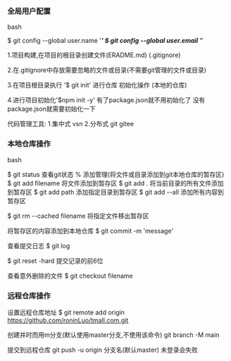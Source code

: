 
### 全局用户配置 
bash 
<!-- 每台计算机只需要执行一次 -->
$ git config --global user.name '***'
$ git config --global user.email '***'
<!-- 已执行 -->

1.项目构建,在项目的根目录创建文件(ERADME.md)
(.gitignore)

2.在.gitignore中存放需要忽略的文件或目录(不需要git管理的文件或目录)

3.在项目根目录执行 '$ git init' 进行仓库 初始化操作 (本地的仓库)

4.进行项目初始化'$npm  init -y' 有了package.json就不用初始化了
没有package.json就需要初始化一下


代码管理工具:
1.集中式 vsn
2.分布式 git gitee

### 本地仓库操作
bash

$ git status  查看git状态
% 添加管理(将文件或目录添加到git本地仓库的暂存区)
$ git add filename  将文件添加到暂存区
$ git add .         将当前目录的所有文件添加到暂存区
$ git add path      添加指定目录到暂存区
$ git add --all     添加所有内容到暂存区

$ git rm --cached filename 将指定文件移出暂存区


将暂存区的内容添加到本地仓库
$ git commit -m 'message'

查看提交日志
$ git log


<!-- 来回切换版本号 恢复版本 -->
$ git reset -hard 提交记录的前6位


查看意外删除的文件
$ git checkout  filename



### 远程仓库操作
设置远程仓库地址
$ git remote add origin https://github.com/roninLuo/tmall.com.git

创建并时而用m分支(默认使用master分支,不使用该命令)
git branch -M main

提交到远程仓库
git push -u origin 分支名(默认master)
未登录会失败